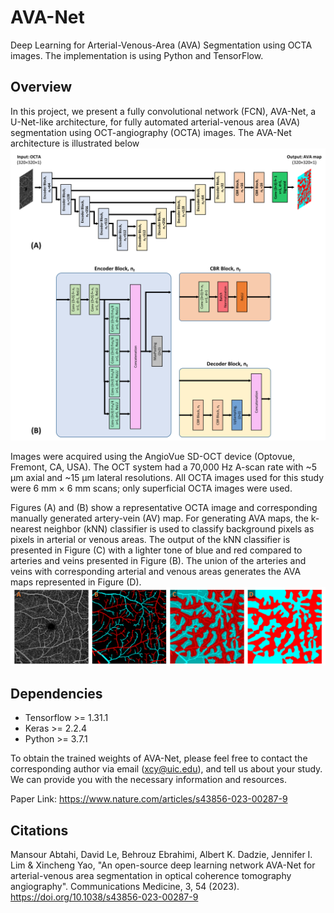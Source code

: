 # AVA-Net
Deep Learning for Arterial-Venous-Area (AVA) Segmentation using OCTA images. The implementation is using Python and TensorFlow.

Overview
------------
In this project, we present a fully convolutional network (FCN), AVA-Net, a U-Net-like architecture, for fully automated arterial-venous area (AVA) segmentation using OCT-angiography (OCTA) images. The AVA-Net architecture is illustrated below
![The AVA-Net](https://github.com/mansour2002/AVA-Net/blob/main/Figures/Slide2.PNG?raw=true)



Images were acquired using the AngioVue SD-OCT device (Optovue, Fremont, CA, USA). The OCT system had a 70,000 Hz A-scan rate with ~5 μm axial and ~15 μm lateral resolutions. All OCTA images used for this study were 6 mm × 6 mm scans; only superficial OCTA images were used. 

Figures (A) and (B) show a representative OCTA image and corresponding manually generated artery-vein (AV) map. For generating AVA maps, the k-nearest neighbor (kNN) classifier is used to classify background pixels as pixels in arterial or venous areas. The output of the kNN classifier is presented in Figure (C) with a lighter tone of blue and red compared to arteries and veins presented in Figure (B). The union of the arteries and veins with corresponding arterial and venous areas generates the AVA maps represented in Figure (D).
![The AVA-Net](https://github.com/mansour2002/AVA-Net/blob/main/Figures/Slide%201.png?raw=true)


Dependencies
------------
- Tensorflow >= 1.31.1
- Keras >= 2.2.4
- Python >= 3.7.1


To obtain the trained weights of AVA-Net, please feel free to contact the corresponding author via email (xcy@uic.edu), and tell us about your study. We can provide you with the necessary information and resources.


Paper Link: https://www.nature.com/articles/s43856-023-00287-9


Citations
------------
Mansour Abtahi, David Le, Behrouz Ebrahimi, Albert K. Dadzie, Jennifer I. Lim & Xincheng Yao, "An open-source deep learning network AVA-Net for arterial-venous area segmentation in optical coherence tomography angiography". Communications Medicine, 3, 54 (2023). https://doi.org/10.1038/s43856-023-00287-9

